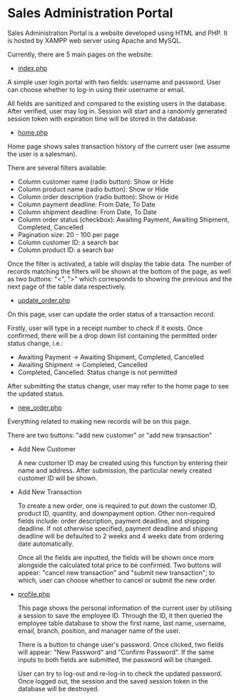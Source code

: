 
# Sales Administration Portal

Sales Administration Portal is a website developed using HTML and PHP. It is hosted by XAMPP web server using Apache and MySQL.

Currently, there are 5 main pages on the website:

 - [index.php]()
 
 A simple user login portal with two fields: username and password. User can choose whether to log-in using their username or email.
 
 All fields are sanitized and compared to the existing users in the database.
 After verified, user may log in. Session will start and a randomly generated session token with expiration time will be stored in the database.
 
- [home.php]()

 Home page shows sales transaction history of the current user (we assume the user is a salesman).
 
 There are several filters available:
 - Column customer name (radio button): Show or Hide
 - Column product name (radio button): Show or Hide
 - Column order description (radio button): Show or Hide
 - Column payment deadline: From Date, To Date
 - Column shipment deadline: From Date, To Date
 - Column order status (checkbox): Awaiting Payment, Awaiting Shipment, Completed, Cancelled
 - Pagination size: 20 - 100 per page
 - Column customer ID: a search bar
 - Column product ID: a search bar
 
 Once the filter is activated, a table will display the table data. The number of records matching the filters will be shown at the bottom of the page, as well as two buttons: "<", ">" which corresponds to showing the previous and the next page of the table data respectively.

- [update_order.php]()

 On this page, user can update the order status of a transaction record.
 
 Firstly, user will type in a receipt number to check if it exists. Once confirmed, there will be a drop down list containing the permitted order status change, i.e.:
 - Awaiting Payment -> Awaiting Shipment, Completed, Cancelled
 - Awaiting Shipment -> Completed, Cancelled
 - Completed, Cancelled: Status change is not permitted
 
After submitting the status change, user may refer to the home page to see the updated status.

- [new_order.php]()
 
 Everything related to making new records will be on this page.
 
 There are two buttons: &quot;add new customer&quot; or &quot;add new transaction&quot;
 
 - Add New Customer
 
   A new customer ID may be created using this function by entering their name and address. After submission, the particular newly created customer ID will be shown.
   
 - Add New Transaction
 
   To create a new order, one is required to put down the customer ID, product ID, quantity, and downpayment option. Other non-required fields include: order description, payment deadline, and shipping deadline. If not otherwise specified, payment deadline and shipping deadline will be defaulted to 2 weeks and 4 weeks date from ordering date automatically.
   
   Once all the fields are inputted, the fields will be shown once more alongside the calculated total price to be confirmed. Two buttons will appear: &quot;cancel new transaction&quot; and &quot;submit new transaction&quot;; to which, user can choose whether to cancel or submit the new order.
 
- [profile.php]()

  This page shows the personal information of the current user by utilising a session to save the employee ID.
  Through the ID, it then queried the employee table database to show the first name, last name, username, email, branch, position, and manager name of the user.
  
  There is a button to change user&apos;s password. Once clicked, two fields will appear: &quot;New Password&quot; and &quot;Confirm Password&quot;. If the same inputs to both fields are submitted, the password will be changed.
  
  User can try to log-out and re-log-in to check the updated password. Once logged out, the session and the saved session token in the database will be destroyed.
